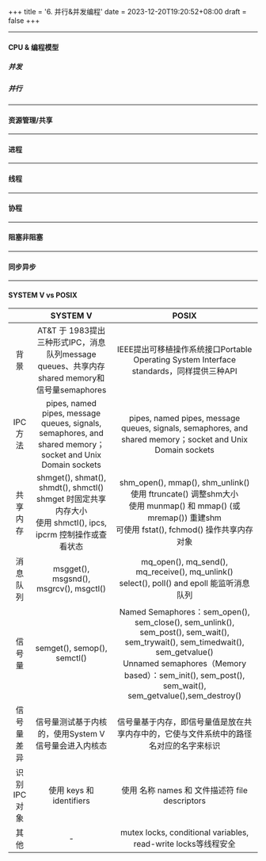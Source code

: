 +++
title = '6. 并行&并发编程'
date = 2023-12-20T19:20:52+08:00
draft = false
+++

---

#### CPU & 编程模型

##### 并发

##### 并行

---

#### 资源管理/共享

---

#### 进程

---

#### 线程

---

#### 协程

---

#### 阻塞非阻塞

---

#### 同步异步

---

#### SYSTEM V vs POSIX


|             |                           SYSTEM V                           |                            POSIX                             |
| :---------: | :----------------------------------------------------------: | :----------------------------------------------------------: |
|    背景     | AT&T 于 1983提出三种形式IPC，消息队列message queues、共享内存shared memory和信号量semaphores | IEEE提出可移植操作系统接口Portable Operating System Interface standards，同样提供三种API |
|   IPC方法   | pipes, named pipes, message queues, signals, semaphores, and shared memory；socket and Unix Domain sockets | pipes, named pipes, message queues, signals, semaphores, and shared memory；socket and Unix Domain sockets |
|  共享内存   | shmget(), shmat(), shmdt(), shmctl()<br />shmget 时固定共享内存大小<br />使用 shmctl(), ipcs, ipcrm 控制操作或查看状态 | shm_open(), mmap(), shm_unlink()<br />使用 ftruncate() 调整shm大小<br />使用 munmap() 和 mmap() (或 mremap()) 重建shm<br />可使用 fstat(), fchmod() 操作共享内存对象 |
|  消息队列   |            msgget(), msgsnd(), msgrcv(), msgctl()            | mq_open(), mq_send(), mq_receive(), mq_unlink()<br />select(), poll() and epoll 能监听消息队列 |
|   信号量    |                 semget(), semop(), semctl()                  | Named Semaphores：sem_open(), sem_close(), sem_unlink(), sem_post(), sem_wait(), sem_trywait(), sem_timedwait(), sem_getvalue()<br />Unnamed semaphores（Memory based）：sem_init(), sem_post(), sem_wait(), sem_getvalue(),sem_destroy() |
| 信号量差异  |     信号量测试基于内核的，使用System V信号量会进入内核态     | 信号量基于内存，即信号量值是放在共享内存中的，它使与文件系统中的路径名对应的名字来标识 |
| 识别IPC对象 |                   使用 keys 和 identifiers                   |        使用 名称 names 和 文件描述符 file descriptors        |
|    其他     |                              -                               | mutex locks, conditional variables, read-write locks等线程安全 |

